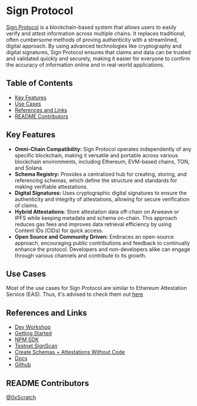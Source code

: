 # Sign Protocol

[Sign Protocol](https://sign.global/) is a blockchain-based system that allows users to easily verify and attest information across multiple chains. It replaces traditional, often cumbersome methods of proving authenticity with a streamlined, digital approach. By using advanced technologies like cryptography and digital signatures, Sign Protocol ensures that claims and data can be trusted and validated quickly and securely, making it easier for everyone to confirm the accuracy of information online and in real-world applications.

## Table of Contents

- [Key Features](#key-features)
- [Use Cases](#use-cases)
- [References and Links](#references-and-links)
- [README Contributors](#readme-contributors)

## Key Features

- **Omni-Chain Compatibility:** Sign Protocol operates independently of any specific blockchain, making it versatile and portable across various blockchain environments, including Ethereum, EVM-based chains, TON, and Solana.
- **Schema Registry:** Provides a centralized hub for creating, storing, and referencing schemas, which define the structure and standards for making verifiable attestations.
- **Digital Signatures:** Uses cryptographic digital signatures to ensure the authenticity and integrity of attestations, allowing for secure verification of claims.
- **Hybrid Attestations**: Store attestation data off-chain on Arweave or IPFS while keeping metadata and schema on-chain. This approach reduces gas fees and improves data retrieval efficiency by using Content IDs (CIDs) for quick access.
- **Open Source and Community Driven:** Embraces an open-source approach, encouraging public contributions and feedback to continually enhance the protocol. Developers and non-developers alike can engage through various channels and contribute to its growth.

## Use Cases

Most of the use cases for Sign Protocol are similar to Ethereum Attestation Service (EAS). Thus, it's advised to check them out [here](https://github.com/0xScratch/web3-builder-kit/blob/main/dev-resources/attestations/eas.md#use-cases)

## References and Links

- [Dev Workshop](https://www.youtube.com/watch?v=eU-mcjTzXYk)
- [Getting Started](https://docs.sign.global/for-hackers/getting-started)
- [NPM SDK](https://docs.sign.global/for-builders/index-1/npm-sdk)
- [Testnet SignScan](https://testnet-scan.sign.global/)
- [Create Schemas + Attestations Without Code](https://app.sign.global/)
- [Docs](https://docs.sign.global/)
- [Github](https://github.com/EthSign)

## README Contributors

[@0xScratch](https://github.com/0xScratch)

